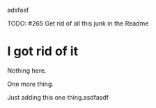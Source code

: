 adsfasf

TODO: #265 Get rid of all this junk in the Readme

# I got rid of it


Nothing here.

One more thing.

Just adding this one thing.asdfasdf
